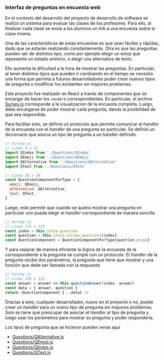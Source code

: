 ### Interfaz de preguntas en encuesta web

En el contexto del desarrollo del proyecto de desarrollo de software se realizó un sistema para evaluar las clases de los profesores. Para ello, al finalizar cada clase se envia a los alumnos un link a una encuesta sobre la clase misma.

Una de las características de estas encuestas es que sean fáciles y rápidas, dado que se estarán realizando constantemente. Otra es que las preguntas pueden ser de distintos tipo, como por ejemplo elegir un emoji que represente un estado anímico, o elegir una alternativa de texto.

Ello aumenta la dificultad a la hora de mostrar las preguntas. En particular, al tener distintos tipos que pueden ir cambiando en el tiempo se necesita una forma que permita a futuros desarrolladores poder crear nuevos tipos de pregunta o modificar los existentes sin mayores problemas.

Este proyecto fue realizado en React a través de componentes que se encargar de hacer los `render`s correspondientes. En particular, el archivo [Survey.js](./Survey.js) corresponde a la visualización de la encuesta completa. Luego, debe encargarse de poder mostrar cada pregunta, dando la posibilidad de que sea respondida.

Para facilitar esto, se definió un protocolo que permite comunicar al _handler_ de la encuesta con el _handler_ de una pregunta en particular. Se definió un diccionario que asocia un tipo de pregunta a un _handler_ definido.

```js
// Survey.js
// Linea 9 a 12
import QIndex from './Questions/QIndex'
import QEmoji from './Questions/QEmoji'
import QAlternative from './Questions/QAlternative'
import QText from './Questions/QText'

// Linea 26 a 30
const QuestionComponentForType = {
  emoji: QEmoji,
  alternative: QAlternative,
  text: QText,
}
```

Luego, esto permite que cuando se quiera mostrar una pregunta en particular uno pueda elegir el _handler_ correspondiente de manera sencilla

```js
// Survey.js
// Linea 123 a 125
const index = this.state.question
const question = this.state.survey.questions[index]
const QuestionComponent = QuestionComponentForType[question.qtype]
```

Y para separar de manera eficiente la lógica de la encuesta de la correspondiente a la pregunta se cumple con un protocolo. El _handler_ de la pregunta recibe dos parámetros, la pregunta que tiene que mostrar y una función que debe ser llamada con la respuesta

```js
// Survey.js
// Linea 130 a 132
const answer = answer => this.questionAnswer(index, answer)
const data = { answer, question }
return <QuestionComponent {...data} />
```

Gracias a esto, cualquier desarrollador, nuevo en el proyecto o no, puede crear un _handler_ para un nuevo tipo de pregunta sin mayores problemas. Solo se tiene que preocupar de asociar el _handler_ al tipo de pregunta y luego usar los parámetros para mostrar su pregunta y poder responderla.

Los tipos de pregunta que se hicieron pueden verse aqui

- [Questions/QAlternative.js](Questions/QAlternative.js)
- [Questions/QEmoji.js](Questions/QEmoji.js)
- [Questions/QIndex.js](Questions/QIndex.js)
- [Questions/QText.js](Questions/QText.js)
